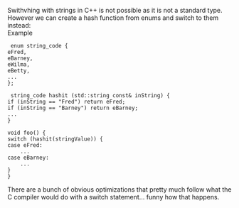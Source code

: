 Swithvhing with strings in C++ is not possible as it is not a standard type. 
However we can create a hash function from enums and switch to them instead:
<br>
Example

     enum string_code {
    eFred,
    eBarney,
    eWilma,
    eBetty,
    ...
    };

     string_code hashit (std::string const& inString) {
    if (inString == "Fred") return eFred;
    if (inString == "Barney") return eBarney;
    ...
    }

    void foo() {
    switch (hashit(stringValue)) {
    case eFred:
        ...
    case eBarney:
        ...
    }
    }

There are a bunch of obvious optimizations that pretty much follow what the C compiler would do with a switch statement... funny how that happens.
